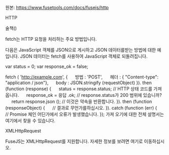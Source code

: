 원본: https://www.fusetools.com/docs/fusejs/http

HTTP

술책()

fetch는 HTTP 요청을 처리하는 주요 방법입니다.

다음은 JavaScript 객체를 JSON으로 게시하고 JSON 데이터를받는 방법에 대한 예입니다. JSON 데이터는 fetch를 사용하여 JavaScript 객체로 되돌려집니다.

var status = 0;
var response_ok = false;

fetch ( 'http://example.com', {
     방법 : 'POST',
     헤더 : { "Content-type": "application / json"},
     body : JSON.stringify (requestObject)
}). then (function (response) {
     status = response.status; // HTTP 상태 코드를 가져옵니다.
     response_ok = 응답 .ok; // response.status가 200 범위에 있습니까?
     return response.json (); // 이것은 약속을 반환합니다.
}). then (function (responseObject) {
     // 결과로 무언가를하십시오.
}). catch (function (err) {
     // Promise 체인 어딘가에서 오류가 발생했습니다.
});
가져 오기에 대한 전체 설명서는 여기에서 찾을 수 있습니다.

XMLHttpRequest

FuseJS는 XMLHttpRequest를 지원합니다. 자세한 정보를 보려면 여기로 이동하십시오.

